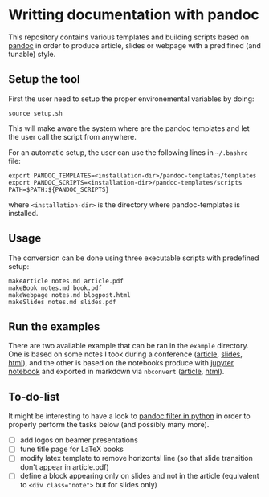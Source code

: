 # Writting documentation with pandoc

This repository contains various templates and building scripts based on [pandoc](http://pandoc.org) 
in order to produce article, slides or webpage with a predifined (and tunable) style.

## Setup the tool

First the user need to setup the proper environemental variables by doing:
```
source setup.sh
```
This will make aware the system where are the pandoc templates and let the user call the script from anywhere.

For an automatic setup, the user can use the following lines in `~/.bashrc` file:
```
export PANDOC_TEMPLATES=<installation-dir>/pandoc-templates/templates
export PANDOC_SCRIPTS=<installation-dir>/pandoc-templates/scripts
PATH=$PATH:${PANDOC_SCRIPTS}
```
where `<installation-dir>` is the directory where pandoc-templates is installed.

## Usage

The conversion can be done using three executable scripts with predefined setup:
```
makeArticle notes.md article.pdf
makeBook notes.md book.pdf
makeWebpage notes.md blogpost.html
makeSlides notes.md slides.pdf
```

## Run the examples

There are two available example that can be ran in the `example` directory. 
One is based on some notes I took during a conference ([article](examples/NoteSUSY2018/Article.pdf), [slides](examples/NoteSUSY2018/Slides.pdf), [html](examples/NoteSUSY2018/Webpage.htm)),
and the other is based on the notebooks produce with [jupyter notebook](http://jupyter.org/) and exported
in markdown via `nbconvert` ([article](examples/BookRandomTopics/RandomTopics.pdf), [html](examples/BookRandomTopics/RandomTopics.html)).

## To-do-list

It might be interesting to have a look to [pandoc filter in python](https://github.com/jgm/pandocfilters) in 
order to properly perform the tasks below (and possibly many more).

- [ ] add logos on beamer presentations
- [ ] tune title page for LaTeX books
- [ ] modify latex template to remove horizontal line (so that slide transition don't appear in article.pdf)
- [ ] define a block appearing only on slides and not in the article 
(equivalent to `<div class="note">` but for slides only)
